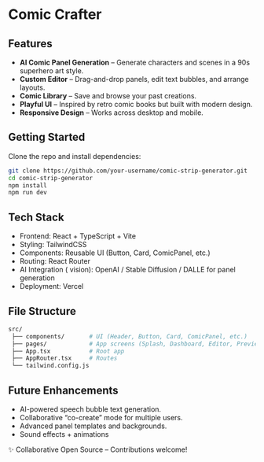 # Comic Crafter

## Features
- **AI Comic Panel Generation** – Generate characters and scenes in a 90s superhero art style.  
- **Custom Editor** – Drag-and-drop panels, edit text bubbles, and arrange layouts.  
- **Comic Library** – Save and browse your past creations.  
- **Playful UI** – Inspired by retro comic books but built with modern design.  
- **Responsive Design** – Works across desktop and mobile.  

## Getting Started

Clone the repo and install dependencies:  

```bash
git clone https://github.com/your-username/comic-strip-generator.git
cd comic-strip-generator
npm install
npm run dev
```

## Tech Stack
- Frontend: React + TypeScript + Vite
- Styling: TailwindCSS
- Components: Reusable UI (Button, Card, ComicPanel, etc.)
- Routing: React Router
- AI Integration ( vision): OpenAI / Stable Diffusion / DALLE for panel generation
- Deployment: Vercel

## File Structure 
```bash
src/
 ├── components/       # UI (Header, Button, Card, ComicPanel, etc.)
 ├── pages/            # App screens (Splash, Dashboard, Editor, Preview, Library)
 ├── App.tsx           # Root app
 ├── AppRouter.tsx     # Routes
 └── tailwind.config.js
```

## Future Enhancements
- AI-powered speech bubble text generation.
- Collaborative “co-create” mode for multiple users.
- Advanced panel templates and backgrounds.
- Sound effects + animations

✨ Collaborative Open Source – Contributions welcome!
